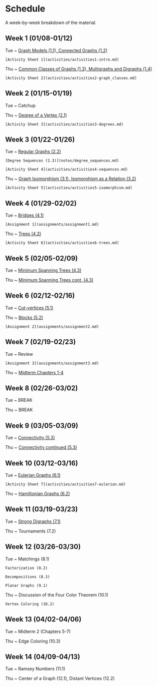 # Schedule

A week-by-week breakdown of the material.

## Week  1 (01/08-01/12)

Tue
  ~ [Graph Models (1.1), Connected Graphs (1.2)](notes/intro.md)

    [Activity Sheet 1](activities/activities1-intro.md)


Thu
  ~ [Common Classes of Graphs (1.3), Multigraphs and Digraphs (1.4)](notes/graph_classes.md)

    [Activity Sheet 2](activities/activities2-graph_classes.md)

## Week  2 (01/15-01/19)

Tue
  ~ Catchup

Thu
  ~ [Degree of a Vertex (2.1)](notes/degrees.md)

    [Activity Sheet 3](activities/activities3-degrees.md)

## Week  3 (01/22-01/26)

Tue
  ~ [Regular Graphs (2.2)](notes/degrees.md)

    [Degree Sequences (2.3)](notes/degree_sequences.md)

    [Activity Sheet 4](activities/activities4-sequences.md)

Thu
  ~ [Graph Isomorphism (3.1), Isomorphism as a Relation (3.2)](notes/graph_isomorphism.md)

    [Activity Sheet 5](activities/activities5-isomorphism.md)

## Week  4 (01/29-02/02)

Tue
  ~ [Bridges (4.1)](notes/bridges.md)

    [Assignment 1](assignments/assignment1.md)


Thu
  ~ [Trees (4.2)](notes/trees.md)

    [Activity Sheet 6](activities/activities6-trees.md)

## Week  5 (02/05-02/09)

Tue
  ~ [Minimum Spanning Trees (4.3)](notes/minimum_spanning_trees.md)

Thu
  ~ [Minimum Spanning Trees cont. (4.3)](notes/minimum_spanning_trees.md)

## Week  6 (02/12-02/16)

Tue
  ~ [Cut-vertices (5.1)](notes/cut_vertices.md)

Thu
  ~ [Blocks (5.2)](notes/blocks.md)

    [Assignment 2](assignments/assignment2.md)

## Week  7 (02/19-02/23)

Tue
  ~ Review

    [Assignment 3](assignments/assignment3.md)

Thu
  ~ [Midterm Chapters 1-4](notes/midterm1studyGuide.md)

## Week  8 (02/26-03/02)

Tue
  ~ BREAK

Thu
  ~ BREAK

## Week  9 (03/05-03/09)

Tue
  ~ [Connectivity (5.3)](notes/connectivity.md)

Thu
  ~ [Connectivity continued (5.3)](notes/connectivity.md)

## Week  10 (03/12-03/16)

Tue
  ~ [Eulerian Graphs (6.1)](notes/eulerian_graphs.md)

    [Activity Sheet 7](activities/activities7-eulerian.md)

Thu
  ~ [Hamiltonian Graphs (6.2)](notes/hamiltonian_graphs.md)

## Week  11 (03/19-03/23)

Tue
  ~ [Strong Digraphs (7.1)](notes/strong_digraphs.md)

Thu
  ~ Tournaments (7.2)

## Week  12 (03/26-03/30)

Tue
  ~ Matchings (8.1)

    Factorization (8.2)

    Decompositions (8.3)

    Planar Graphs (9.1)

Thu
  ~ Discussion of the Four Color Theorem (10.1)

    Vertex Coloring (10.2)

## Week  13 (04/02-04/06)

Tue
  ~ Midterm 2 (Chapters 5-7)

Thu
  ~ Edge Coloring (10.3)

## Week  14 (04/09-04/13)

Tue
  ~ Ramsey Numbers (11.1)

Thu
  ~ Center of a Graph (12.1), Distant Vertices (12.2)
